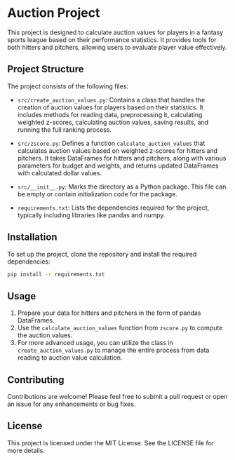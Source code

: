 # Auction Project

This project is designed to calculate auction values for players in a fantasy sports league based on their performance statistics. It provides tools for both hitters and pitchers, allowing users to evaluate player value effectively.

## Project Structure

The project consists of the following files:

- `src/create_auction_values.py`: Contains a class that handles the creation of auction values for players based on their statistics. It includes methods for reading data, preprocessing it, calculating weighted z-scores, calculating auction values, saving results, and running the full ranking process.

- `src/zscore.py`: Defines a function `calculate_auction_values` that calculates auction values based on weighted z-scores for hitters and pitchers. It takes DataFrames for hitters and pitchers, along with various parameters for budget and weights, and returns updated DataFrames with calculated dollar values.

- `src/__init__.py`: Marks the directory as a Python package. This file can be empty or contain initialization code for the package.

- `requirements.txt`: Lists the dependencies required for the project, typically including libraries like pandas and numpy.

## Installation

To set up the project, clone the repository and install the required dependencies:

```bash
pip install -r requirements.txt
```

## Usage

1. Prepare your data for hitters and pitchers in the form of pandas DataFrames.
2. Use the `calculate_auction_values` function from `zscore.py` to compute the auction values.
3. For more advanced usage, you can utilize the class in `create_auction_values.py` to manage the entire process from data reading to auction value calculation.

## Contributing

Contributions are welcome! Please feel free to submit a pull request or open an issue for any enhancements or bug fixes.

## License

This project is licensed under the MIT License. See the LICENSE file for more details.